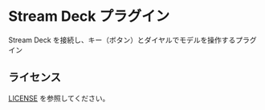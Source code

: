 # Stream Deck プラグイン
Stream Deck を接続し、キー（ボタン）とダイヤルでモデルを操作するプラグイン

## ライセンス
[LICENSE](LICENSE) を参照してください。